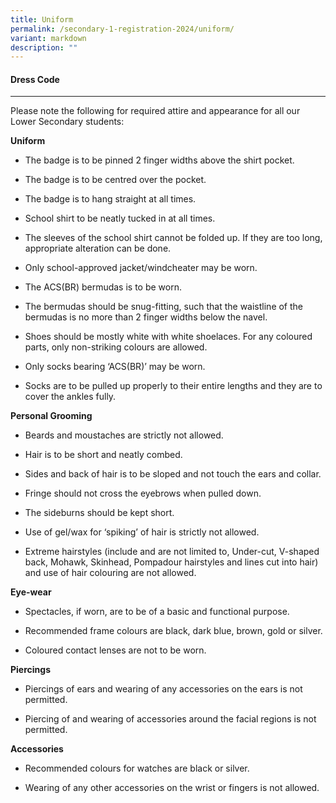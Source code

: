 ```yaml
---
title: Uniform
permalink: /secondary-1-registration-2024/uniform/
variant: markdown
description: ""
---
```

#### **Dress Code** ####


----------------

Please note the following for required attire and appearance for all our Lower Secondary students:

**Uniform**

*   The badge is to be pinned 2 finger widths above the shirt pocket.
    
*   The badge is to be centred over the pocket.
    
*   The badge is to hang straight at all times.
    
*   School shirt to be neatly tucked in at all times.
    
*   The sleeves of the school shirt cannot be folded up. If they are too long, appropriate alteration can be done.
    
*   Only school-approved jacket/windcheater may be worn.
    
*   The ACS(BR) bermudas is to be worn.
    
*   The bermudas should be snug-fitting, such that the waistline of the bermudas is no more than 2 finger widths below the navel.
    
*   Shoes should be mostly white with white shoelaces. For any coloured parts, only non-striking colours are allowed.
    
*   Only socks bearing ‘ACS(BR)’ may be worn.
    
*   Socks are to be pulled up properly to their entire lengths and they are to cover the ankles fully.
    

  

**Personal Grooming**

*   Beards and moustaches are strictly not allowed.
    
*   Hair is to be short and neatly combed.
    
*   Sides and back of hair is to be sloped and not touch the ears and collar.
    
*   Fringe should not cross the eyebrows when pulled down.
    
*   The sideburns should be kept short.
    
*   Use of gel/wax for ‘spiking’ of hair is strictly not allowed.
    
*   Extreme hairstyles (include and are not limited to, Under-cut, V-shaped back, Mohawk, Skinhead, Pompadour hairstyles and lines cut into hair) and use of hair colouring are not allowed.
    

  

**Eye-wear**

*   Spectacles, if worn, are to be of a basic and functional purpose.
    
*   Recommended frame colours are black, dark blue, brown, gold or silver.
    
*   Coloured contact lenses are not to be worn.
    

  

**Piercings**

*   Piercings of ears and wearing of any accessories on the ears is not permitted.
    
*   Piercing of and wearing of accessories around the facial regions is not permitted.
    

  

**Accessories**

*   Recommended colours for watches are black or silver.
    
*   Wearing of any other accessories on the wrist or fingers is not allowed.